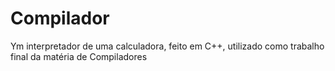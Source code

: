 # Compilador
Ym interpretador de uma calculadora, feito em C++, utilizado como trabalho final da matéria de Compiladores
